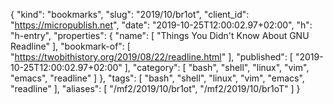 {
  "kind": "bookmarks",
  "slug": "2019/10/br1ot",
  "client_id": "https://micropublish.net",
  "date": "2019-10-25T12:00:02.97+02:00",
  "h": "h-entry",
  "properties": {
    "name": [
      "Things You Didn't Know About GNU Readline"
    ],
    "bookmark-of": [
      "https://twobithistory.org/2019/08/22/readline.html"
    ],
    "published": [
      "2019-10-25T12:00:02.97+02:00"
    ],
    "category": [
      "bash",
      "shell",
      "linux",
      "vim",
      "emacs",
      "readline"
    ]
  },
  "tags": [
    "bash",
    "shell",
    "linux",
    "vim",
    "emacs",
    "readline"
  ],
  "aliases": [
    "/mf2/2019/10/br1ot",
    "/mf2/2019/10/br1oT"
  ]
}
